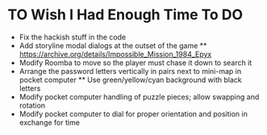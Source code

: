 # TO Wish I Had Enough Time To DO
* Fix the hackish stuff in the code
* Add storyline modal dialogs at the outset of the game
** https://archive.org/details/Impossible_Mission_1984_Epyx
* Modify Roomba to move so the player must chase it down to search it
* Arrange the password letters vertically in pairs next to mini-map in pocket computer
** Use green/yellow/cyan background with black letters
* Modify pocket computer handling of puzzle pieces; allow swapping and rotation
* Modify pocket computer to dial for proper orientation and position in exchange for time
